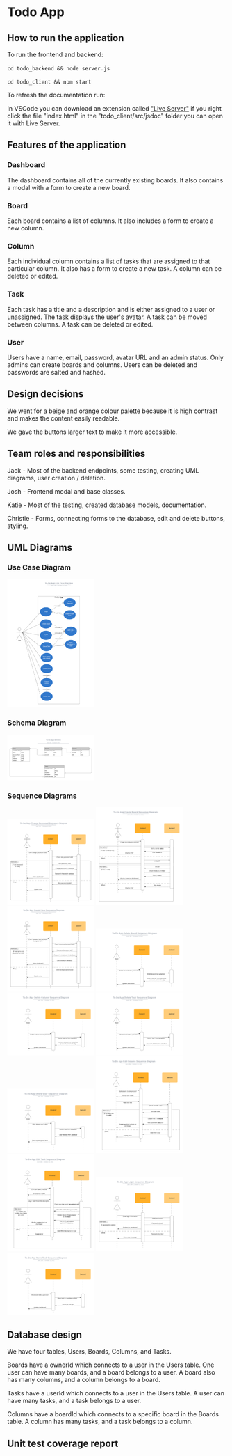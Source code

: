 # Todo App

## How to run the application
To run the frontend and backend:

` cd todo_backend && node server.js `

` cd todo_client && npm start `

To refresh the documentation run:

In VSCode you can download an extension called ["Live Server"](https://marketplace.visualstudio.com/items?itemName=ritwickdey.LiveServer) if you right click the file "index.html" in the "todo_client/src/jsdoc" folder you can open it with Live Server.

## Features of the application

### Dashboard
The dashboard contains all of the currently existing boards. It also contains a modal with a form to create a new board.

### Board
Each board contains a list of columns. It also includes a form to create a new column.

### Column
Each individual column contains a list of tasks that are assigned to that particular column. It also has a form to create a new task. A column can be deleted or edited.

### Task
Each task has a title and a description and is either assigned to a user or unassigned. The task displays the user's avatar. A task can be moved between columns. A task can be deleted or edited.

### User
Users have a name, email, password, avatar URL and an admin status. Only admins can create boards and columns. Users can be deleted and passwords are salted and hashed.

## Design decisions
We went for a beige and orange colour palette because it is high contrast and makes the content easily readable.

We gave the buttons larger text to make it more accessible.

## Team roles and responsibilities
Jack - Most of the backend endpoints, some testing, creating UML diagrams, user creation / deletion.

Josh - Frontend modal and base classes.

Katie - Most of the testing, created database models, documentation.

Christie - Forms, connecting forms to the database, edit and delete buttons, styling.


## UML Diagrams
### Use Case Diagram
<img src="To-Do App Use Case Diagram.png" alt="Use Case Diagram" width="200"/>

### Schema Diagram
<img src="To-Do App Schema Diagram.png" alt="Schema Diagram" width="200"/>

### Sequence Diagrams
<img src="Sequence Diagrams/To-Do App Change Password Sequence Diagram.png" alt="Sequence Diagram" width="200"/>
<img src="Sequence Diagrams/To-Do App Create Board Sequence Diagram.png" alt="Sequence Diagram" width="200"/>
<img src="Sequence Diagrams/To-Do App Create User Sequence Diagram.png" alt="Sequence Diagram" width="200"/>
<img src="Sequence Diagrams/To-Do App Delete Board Sequence Diagram.png" alt="Sequence Diagram" width="200"/>
<img src="Sequence Diagrams/To-Do App Delete Column Sequence Diagram.png" alt="Sequence Diagram" width="200"/>
<img src="Sequence Diagrams/To-Do App Delete Task Sequence Diagram.png" alt="Sequence Diagram" width="200"/>
<img src="Sequence Diagrams/To-Do App Delete User Sequence Diagram.png" alt="Sequence Diagram" width="200"/>
<img src="Sequence Diagrams/To-Do App Edit Column Sequence Diagram.png" alt="Sequence Diagram" width="200"/>
<img src="Sequence Diagrams/To-Do App Edit Task Sequence Diagram.png" alt="Sequence Diagram" width="200"/>
<img src="Sequence Diagrams/To-Do App Login Sequence Diagram.png" alt="Sequence Diagram" width="200"/>
<img src="Sequence Diagrams/To-Do App Move Task Sequence Diagram.png" alt="Sequence Diagram" width="200"/>


## Database design
We have four tables, Users, Boards, Columns, and Tasks.

Boards have a ownerId which connects to a user in the Users table. One user can have many boards, and a board belongs to a user. A board also has many columns, and a column belongs to a board.

Tasks have a userId which connects to a user in the Users table. A user can have many tasks, and a task belongs to a user.

Columns have a boardId which connects to a specific board in the Boards table. A column has many tasks, and a task belongs to a column.


## Unit test coverage report

